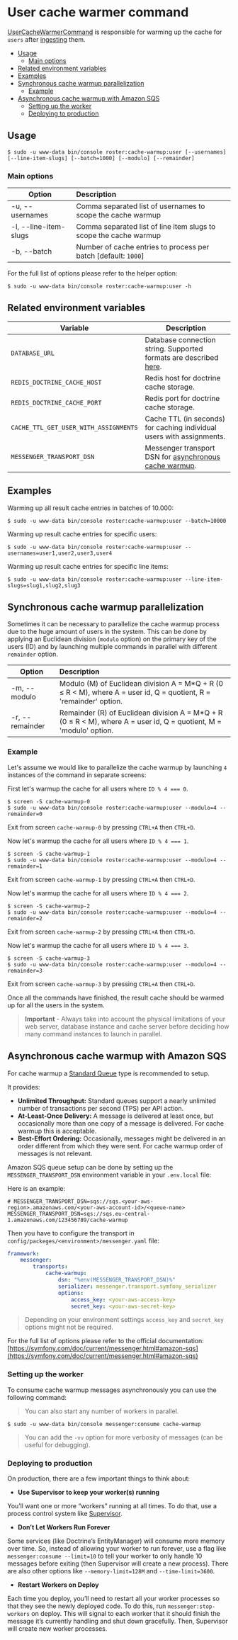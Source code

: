# User cache warmer command

[UserCacheWarmerCommand](../../src/Command/Cache/UserCacheWarmerCommand.php) is responsible for warming up the cache for 
`users` after [ingesting](user-ingester-command.md) them.

- [Usage](#usage)
    - [Main options](#main-options)
- [Related environment variables](#related-environment-variables)
- [Examples](#examples)
- [Synchronous cache warmup parallelization](#synchronous-cache-warmup-parallelization)
    - [Example](#example)
- [Asynchronous cache warmup with Amazon SQS](#asynchronous-cache-warmup-with-amazon-sqs)
    - [Setting up the worker](#setting-up-the-worker)
    - [Deploying to production](#deploying-to-production)
    
## Usage

```shell script
$ sudo -u www-data bin/console roster:cache-warmup:user [--usernames] [--line-item-slugs] [--batch=1000] [--modulo] [--remainder]
```

### Main options

| Option                | Description                                                       |
| ----------------------|:------------------------------------------------------------------|
| -u, --usernames       | Comma separated list of usernames to scope the cache warmup       |
| -l, --line-item-slugs | Comma separated list of line item slugs to scope the cache warmup |                                                                                 
| -b, --batch           | Number of cache entries to process per batch [default: `1000`]    |

For the full list of options please refer to the helper option:
```shell script
$ sudo -u www-data bin/console roster:cache-warmup:user -h
```

## Related environment variables

| Variable | Description |
|----------|-------------|
| `DATABASE_URL` | Database connection string. Supported formats are described [here](https://www.doctrine-project.org/projects/doctrine-dbal/en/latest/reference/configuration.html#connecting-using-a-url). |
| `REDIS_DOCTRINE_CACHE_HOST` | Redis host for doctrine cache storage. |
| `REDIS_DOCTRINE_CACHE_PORT` | Redis port for doctrine cache storage. |
| `CACHE_TTL_GET_USER_WITH_ASSIGNMENTS` | Cache TTL (in seconds) for caching individual users with assignments. |
| `MESSENGER_TRANSPORT_DSN` | Messenger transport DSN for [asynchronous cache warmup](#asynchronous-cache-warmup-with-amazon-sqs). |


## Examples

Warming up all result cache entries in batches of 10.000:

```shell script
$ sudo -u www-data bin/console roster:cache-warmup:user --batch=10000
```

Warming up result cache entries for specific users:
```shell script
$ sudo -u www-data bin/console roster:cache-warmup:user --usernames=user1,user2,user3,user4
```

Warming up result cache entries for specific line items:
```shell script
$ sudo -u www-data bin/console roster:cache-warmup:user --line-item-slugs=slug1,slug2,slug3
```

## Synchronous cache warmup parallelization

Sometimes it can be necessary to parallelize the cache warmup process due to the huge amount of users in the system. This
can be done by applying an Euclidean division (`modulo` option) on the primary key of the users (ID) and by launching 
multiple commands in parallel with different `remainder` option. 

| Option | Description |
| ------------- |:---------------|
| -m, --modulo | Modulo (M) of Euclidean division A = M*Q + R (0 ≤ R < M), where A = user id, Q = quotient, R = 'remainder' option. |
| -r, --remainder | Remainder (R) of Euclidean division A = M*Q + R (0 ≤ R < M), where A = user id, Q = quotient, M = 'modulo' option. |

### Example

Let's assume we would like to parallelize the cache warmup by launching `4` instances of the command in separate screens:

First let's warmup the cache for all users where `ID % 4 === 0`.

```shell script
$ screen -S cache-warmup-0
$ sudo -u www-data bin/console roster:cache-warmup:user --modulo=4 --remainder=0
```

Exit from screen `cache-warmup-0` by pressing `CTRL+A` then `CTRL+D`.

Now let's warmup the cache for all users where `ID % 4 === 1`.

```shell script
$ screen -S cache-warmup-1
$ sudo -u www-data bin/console roster:cache-warmup:user --modulo=4 --remainder=1
```

Exit from screen `cache-warmup-1` by pressing `CTRL+A` then `CTRL+D`.

Now let's warmup the cache for all users where `ID % 4 === 2`.

```shell script
$ screen -S cache-warmup-2
$ sudo -u www-data bin/console roster:cache-warmup:user --modulo=4 --remainder=2
```

Exit from screen `cache-warmup-2` by pressing `CTRL+A` then `CTRL+D`.

Now let's warmup the cache for all users where `ID % 4 === 3`.

```shell script
$ screen -S cache-warmup-3
$ sudo -u www-data bin/console roster:cache-warmup:user --modulo=4 --remainder=3
```

Exit from screen `cache-warmup-3` by pressing `CTRL+A` then `CTRL+D`.

Once all the commands have finished, the result cache should be warmed up for all the users in the system.

> **Important** - Always take into account the physical limitations of your web server, database instance and cache server 
> before deciding how many command instances to launch in parallel.

## Asynchronous cache warmup with Amazon SQS

For cache warmup a [Standard Queue](https://docs.aws.amazon.com/AWSSimpleQueueService/latest/SQSDeveloperGuide/standard-queues.html) type is recommended to setup.

It provides:

- __Unlimited Throughput:__ Standard queues support a nearly unlimited number of transactions per second (TPS) per API action.
- __At-Least-Once Delivery:__ A message is delivered at least once, but occasionally more than one copy of a message is delivered. For cache warmup this is acceptable.
- __Best-Effort Ordering:__ Occasionally, messages might be delivered in an order different from which they were sent. For cache warmup order of messages is not relevant.

Amazon SQS queue setup can be done by setting up the `MESSENGER_TRANSPORT_DSN` environment variable in your `.env.local` file:

Here is an example:

```dotenv
# MESSENGER_TRANSPORT_DSN=sqs://sqs.<your-aws-region>.amazonaws.com/<your-aws-account-id>/<queue-name>
MESSENGER_TRANSPORT_DSN=sqs://sqs.eu-central-1.amazonaws.com/123456789/cache-warmup
```

Then you have to configure the transport in `config/packeges/<environment>/messenger.yaml` file:

```yaml
framework:
    messenger:
        transports:
            cache-warmup:
                dsn: "%env(MESSENGER_TRANSPORT_DSN)%"
                serializer: messenger.transport.symfony_serializer
                options:
                    access_key: <your-aws-access-key>
                    secret_key: <your-aws-secret-key>
```
> Depending on your environment settings `access_key` and `secret_key` options might not be required.

For the full list of options please refer to the official documentation: [https://symfony.com/doc/current/messenger.html#amazon-sqs](https://symfony.com/doc/current/messenger.html#amazon-sqs)

### Setting up the worker

To consume cache warmup messages asynchronously you can use the following command:

> You can also start any number of workers in parallel.

```shell script
$ sudo -u www-data bin/console messenger:consume cache-warmup
```

> You can add the `-vv` option for more verbosity of messages (can be useful for debugging).

### Deploying to production

On production, there are a few important things to think about:

- __Use Supervisor to keep your worker(s) running__

You’ll want one or more “workers” running at all times. To do that, use a process control system like [Supervisor](http://supervisord.org/).

- __Don’t Let Workers Run Forever__

Some services (like Doctrine’s EntityManager) will consume more memory over time. So, instead of allowing your worker to run forever, 
use a flag like `messenger:consume --limit=10` to tell your worker to only handle 10 messages before exiting 
(then Supervisor will create a new process). There are also other options like `--memory-limit=128M` and `--time-limit=3600`.

- __Restart Workers on Deploy__

Each time you deploy, you’ll need to restart all your worker processes so that they see the newly deployed code. 
To do this, run `messenger:stop-workers` on deploy. This will signal to each worker that it should finish the message 
it’s currently handling and shut down gracefully. Then, Supervisor will create new worker processes. 
